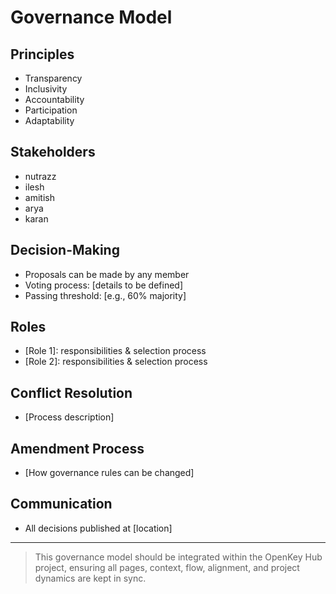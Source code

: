 # Governance Model

## Principles
- Transparency
- Inclusivity
- Accountability
- Participation
- Adaptability

## Stakeholders
- nutrazz
- ilesh
- amitish
- arya
- karan

## Decision-Making
- Proposals can be made by any member
- Voting process: [details to be defined]
- Passing threshold: [e.g., 60% majority]

## Roles
- [Role 1]: responsibilities & selection process
- [Role 2]: responsibilities & selection process

## Conflict Resolution
- [Process description]

## Amendment Process
- [How governance rules can be changed]

## Communication
- All decisions published at [location]

---

> This governance model should be integrated within the OpenKey Hub project, ensuring all pages, context, flow, alignment, and project dynamics are kept in sync.
